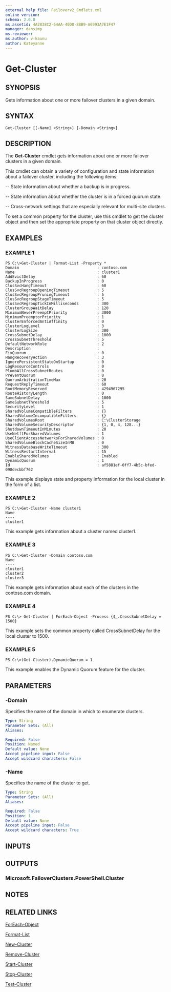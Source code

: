 ```yaml
---
external help file: Failoverv2_Cmdlets.xml
online version: 
schema: 2.0.0
ms.assetid: 4A2838C2-64AA-40D8-8BB9-A6993A7E1F47
manager: dansimp
ms.reviewer:
ms.author: v-kaunu
author: Kateyanne
---
```


# Get-Cluster

## SYNOPSIS
Gets information about one or more failover clusters in a given domain.

## SYNTAX

```
Get-Cluster [[-Name] <String>] [-Domain <String>]
```

## DESCRIPTION
The **Get-Cluster** cmdlet gets information about one or more failover clusters in a given domain.

This cmdlet can obtain a variety of configuration and state information about a failover cluster, including the following items: 

 -- State information about whether a backup is in progress. 

 -- State information about whether the cluster is in a forced quorum state. 

 -- Cross-network settings that are especially relevant for multi-site clusters.

To set a common property for the cluster, use this cmdlet to get the cluster object and then set the appropriate property on that cluster object directly.

## EXAMPLES

### EXAMPLE 1
```
PS C:\>Get-Cluster | Format-List -Property *
Domain                                  : contoso.com 
Name                                    : cluster1 
AddEvictDelay                           : 60 
BackupInProgress                        : 0 
ClusSvcHangTimeout                      : 60 
ClusSvcRegroupOpeningTimeout            : 5 
ClusSvcRegroupPruningTimeout            : 5 
ClusSvcRegroupStageTimeout              : 5 
ClusSvcRegroupTickInMilliseconds        : 300 
ClusterGroupWaitDelay                   : 120 
MinimumNeverPreemptPriority             : 3000 
MinimumPreemptorPriority                : 1 
ClusterEnforcedAntiAffinity             : 0 
ClusterLogLevel                         : 3 
ClusterLogSize                          : 300 
CrossSubnetDelay                        : 1000 
CrossSubnetThreshold                    : 5 
DefaultNetworkRole                      : 2 
Description                             : 
FixQuorum                               : 0 
HangRecoveryAction                      : 3 
IgnorePersistentStateOnStartup          : 0 
LogResourceControls                     : 0 
PlumbAllCrossSubnetRoutes               : 0 
PreventQuorum                           : 0 
QuorumArbitrationTimeMax                : 20 
RequestReplyTimeout                     : 60 
RootMemoryReserved                      : 4294967295 
RouteHistoryLength                      : 0 
SameSubnetDelay                         : 1000 
SameSubnetThreshold                     : 5 
SecurityLevel                           : 1 
SharedVolumeCompatibleFilters           : {} 
SharedVolumeIncompatibleFilters         : {} 
SharedVolumesRoot                       : C:\ClusterStorage 
SharedVolumeSecurityDescriptor          : {1, 0, 4, 128...} 
ShutdownTimeoutInMinutes                : 20 
UseNetftForSharedVolumes                : 1 
UseClientAccessNetworksForSharedVolumes : 0 
SharedVolumeBlockCacheSizeInMB          : 0 
WitnessDatabaseWriteTimeout             : 300 
WitnessRestartInterval                  : 15 
EnableSharedVolumes                     : Enabled 
DynamicQuorum                           : 1 
Id                                      : af5881ef-0ff7-4b5c-bfed-098decbbf762
```

This example displays state and property information for the local cluster in the form of a list.

### EXAMPLE 2
```
PS C:\>Get-Cluster -Name cluster1
Name 
---- 
cluster1
```

This example gets information about a cluster named cluster1.

### EXAMPLE 3
```
PS C:\>Get-Cluster -Domain contoso.com
Name 
---- 
cluster1 
cluster2 
cluster3
```

This example gets information about each of the clusters in the contoso.com domain.

### EXAMPLE 4
```
PS C:\> Get-Cluster | ForEach-Object -Process {$_.CrossSubnetDelay = 1500}
```

This example sets the common property called CrossSubnetDelay for the local cluster to 1500.

### EXAMPLE 5
```
PS C:\>(Get-Cluster).DynamicQuorum = 1
```

This example enables the Dynamic Quorum feature for the cluster.

## PARAMETERS

### -Domain
Specifies the name of the domain in which to enumerate clusters.

```yaml
Type: String
Parameter Sets: (All)
Aliases: 

Required: False
Position: Named
Default value: None
Accept pipeline input: False
Accept wildcard characters: False
```

### -Name
Specifies the name of the cluster to get.

```yaml
Type: String
Parameter Sets: (All)
Aliases: 

Required: False
Position: 1
Default value: None
Accept pipeline input: False
Accept wildcard characters: True
```

## INPUTS

## OUTPUTS

### Microsoft.FailoverClusters.PowerShell.Cluster

## NOTES

## RELATED LINKS

[ForEach-Object](https://go.microsoft.com/fwlink/p/?LinkId=113300)

[Format-List](https://go.microsoft.com/fwlink/p/?LinkId=113302)

[New-Cluster](./New-Cluster.md)

[Remove-Cluster](./Remove-Cluster.md)

[Start-Cluster](./Start-Cluster.md)

[Stop-Cluster](./Stop-Cluster.md)

[Test-Cluster](./Test-Cluster.md)

